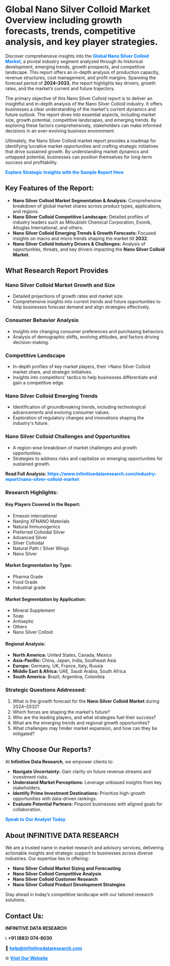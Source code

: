 <h1>Global Nano Silver Colloid Market Overview including growth forecasts, trends, competitive analysis, and key player strategies.</h1>
<p>
Discover comprehensive insights into the 
<a href="https://www.infinitivedataresearch.com/industry-report/nano-silver-colloid-market" rel="dofollow" style="color: #007BFF; text-decoration: none;"><strong>Global Nano Silver Colloid Market</strong></a>, a pivotal industry segment analyzed through its historical development, emerging trends, growth prospects, and competitive landscape. This report offers an in-depth analysis of production capacity, revenue structures, cost management, and profit margins. Spanning the forecast period of <strong>2024–2033</strong>, the report highlights key drivers, growth rates, and the market’s current and future trajectory.
</p>
<p>
The primary objective of this Nano Silver Colloid report is to deliver an insightful and in-depth analysis of the Nano Silver Colloid industry. It offers businesses a clear understanding of the market's current dynamics and future outlook. The report dives into essential aspects, including market size, growth potential, competitive landscapes, and emerging trends. By exploring these factors comprehensively, stakeholders can make informed decisions in an ever-evolving business environment.
</p>
<p>
Ultimately, the Nano Silver Colloid market report provides a roadmap for identifying lucrative market opportunities and crafting strategic initiatives that drive sustained growth. By understanding market dynamics and untapped potential, businesses can position themselves for long-term success and profitability.
</p>
<p>
<a href="https://www.infinitivedataresearch.com/request-sample/reportId=112207" style="color: #007BFF; text-decoration: none;"><strong>Explore Strategic Insights with the Sample Report Here</strong></a>
</p>

<h2>Key Features of the Report:</h2>
<ul>
<li><strong>Nano Silver Colloid Market Segmentation & Analysis:</strong> Comprehensive breakdown of global market shares across product types, applications, and regions.</li>
<li><strong>Nano Silver Colloid Competitive Landscape:</strong> Detailed profiles of industry leaders such as Mitsubishi Chemical Corporation, Evonik, Altuglas International, and others.</li>
<li><strong>Nano Silver Colloid Emerging Trends & Growth Forecasts:</strong> Focused insights on macro and micro trends shaping the market till <strong>2032</strong>.</li>
<li><strong>Nano Silver Colloid Industry Drivers & Challenges:</strong> Analysis of opportunities, threats, and key drivers impacting the <strong>Nano Silver Colloid Market</strong>.</li>
</ul>

<h2>What Research Report Provides</h2>
<h3>Nano Silver Colloid Market Growth and Size</h3>
<ul>
<li>Detailed projections of growth rates and market size.</li>
<li>Comprehensive insights into current trends and future opportunities to help businesses forecast demand and align strategies effectively.</li>
</ul>

<h3>Consumer Behavior Analysis</h3>
<ul>
<li>Insights into changing consumer preferences and purchasing behaviors.</li>
<li>Analysis of demographic shifts, evolving attitudes, and factors driving decision-making.</li>
</ul>

<h3>Competitive Landscape</h3>
<ul>
<li>In-depth profiles of key market players, their >Nano Silver Colloid market share, and strategic initiatives.</li>
<li>Insights into competitors' tactics to help businesses differentiate and gain a competitive edge.</li>
</ul>

<h3>Nano Silver Colloid Emerging Trends</h3>
<ul>
<li>Identification of groundbreaking trends, including technological advancements and evolving consumer values.</li>
<li>Exploration of regulatory changes and innovations shaping the industry's future.</li>
</ul>

<h3>Nano Silver Colloid Challenges and Opportunities</h3>
<ul>
<li>A region-wise breakdown of market challenges and growth opportunities.</li>
<li>Strategies to address risks and capitalize on emerging opportunities for sustained growth.</li>
</ul>
<p><strong>Read Full Analysis:</strong> <a href="https://www.infinitivedataresearch.com/industry-report/nano-silver-colloid-market" rel="dofollow" style="color: #007BFF; text-decoration: none;"><strong>https://www.infinitivedataresearch.com/industry-report/nano-silver-colloid-market</strong></a></p>
<h3>Research Highlights:</h3>
<h4>Key Players Covered in the Report:</h4>
<ul><li>Emexon international</li><li>Nanjing XFNANO Materials</li><li>Natural Immunogenics</li><li>Preferred Colloidal Silver</li><li>Advanced Silver</li><li>Silver Colloidal</li><li>Natural Path / Silver Wings</li><li>Nano Silver</li></ul>
<h4>Market Segmentation by Type:</h4>
<ul><li>Pharma Grade</li><li>Food Grade</li><li>Industrial grade</li></ul>
<h4>Market Segmentation by Application:</h4>
<ul><li>Mineral Supplement</li><li>Soap</li><li>Antiseptic</li><li>Others</li><li>Nano Silver Colloid</li></ul>

<h4>Regional Analysis:</h4>
<ul>
<li><strong>North America:</strong> United States, Canada, Mexico</li>
<li><strong>Asia-Pacific:</strong> China, Japan, India, Southeast Asia</li>
<li><strong>Europe:</strong> Germany, UK, France, Italy, Russia</li>
<li><strong>Middle East & Africa:</strong> UAE, Saudi Arabia, South Africa</li>
<li><strong>South America:</strong> Brazil, Argentina, Colombia</li>
</ul>

<h3>Strategic Questions Addressed:</h3>
<ol>
<li>What is the growth forecast for the <strong>Nano Silver Colloid Market</strong> during 2024–2032?</li>
<li>Which forces are shaping the market's future?</li>
<li>Who are the leading players, and what strategies fuel their success?</li>
<li>What are the emerging trends and regional growth opportunities?</li>
<li>What challenges may hinder market expansion, and how can they be mitigated?</li>
</ol>

<h2>Why Choose Our Reports?</h2>
<p>At <strong>Infinitive Data Research</strong>, we empower clients to:</p>
<ul>
<li><strong>Navigate Uncertainty:</strong> Gain clarity on future revenue streams and investment risks.</li>
<li><strong>Understand Market Perceptions:</strong> Leverage unbiased insights from key stakeholders.</li>
<li><strong>Identify Prime Investment Destinations:</strong> Prioritize high-growth opportunities with data-driven rankings.</li>
<li><strong>Evaluate Potential Partners:</strong> Pinpoint businesses with aligned goals for collaboration.</li>
</ul>
<p><a href="https://www.infinitivedataresearch.com/industry-report/nano-silver-colloid-market" rel="dofollow" style="color: #007BFF; text-decoration: none;"><strong>Speak to Our Analyst Today</strong></a></p>

<h2>About INFINITIVE DATA RESEARCH</h2>
<p>We are a trusted name in market research and advisory services, delivering actionable insights and strategic support to businesses across diverse industries. Our expertise lies in offering:</p>
<ul>
<li><strong>Nano Silver Colloid Market Sizing and Forecasting</strong></li>
<li><strong>Nano Silver Colloid Competitive Analysis</strong></li>
<li><strong>Nano Silver Colloid Customer Research</strong></li>
<li><strong>Nano Silver Colloid Product Development Strategies</strong></li>
</ul>
<p>Stay ahead in today’s competitive landscape with our tailored research solutions.</p>

<h2>Contact Us:</h2>
<p><strong>INFINITIVE DATA RESEARCH</strong></p>
<p>📞 <strong>+91 (883) 074-8030</strong></p>
<p>📧 <strong><a href="mailto:help@infinitivedataresearch.com" style="color: #007BFF;">help@infinitivedataresearch.com</a></strong></p>
<p>🌐 <strong><a href="https://www.infinitivedataresearch.com" rel="dofollow" style="color: #007BFF;">Visit Our Website</a></strong></p>